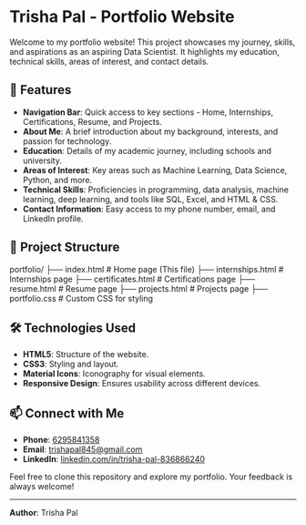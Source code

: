 # Trisha Pal - Portfolio Website

Welcome to my portfolio website! This project showcases my journey, skills, and aspirations as an aspiring Data Scientist. It highlights my education, technical skills, areas of interest, and contact details.

## 🌟 Features

- **Navigation Bar**: Quick access to key sections - Home, Internships, Certifications, Resume, and Projects.
- **About Me**: A brief introduction about my background, interests, and passion for technology.
- **Education**: Details of my academic journey, including schools and university.
- **Areas of Interest**: Key areas such as Machine Learning, Data Science, Python, and more.
- **Technical Skills**: Proficiencies in programming, data analysis, machine learning, deep learning, and tools like SQL, Excel, and HTML & CSS.
- **Contact Information**: Easy access to my phone number, email, and LinkedIn profile.

## 📂 Project Structure

portfolio/
├── index.html            # Home page (This file)
├── internships.html      # Internships page
├── certificates.html     # Certifications page
├── resume.html           # Resume page
├── projects.html         # Projects page
├── portfolio.css         # Custom CSS for styling



## 🛠️ Technologies Used

- **HTML5**: Structure of the website.
- **CSS3**: Styling and layout.
- **Material Icons**: Iconography for visual elements.
- **Responsive Design**: Ensures usability across different devices.

## 📫 Connect with Me

- **Phone**: [6295841358](tel:+916295841358)
- **Email**: [trishapal845@gmail.com](mailto:trishapal845@gmail.com)
- **LinkedIn**: [linkedin.com/in/trisha-pal-836866240](https://www.linkedin.com/in/trisha-pal-836866240)

Feel free to clone this repository and explore my portfolio. Your feedback is always welcome!

---
**Author**: Trisha Pal  
